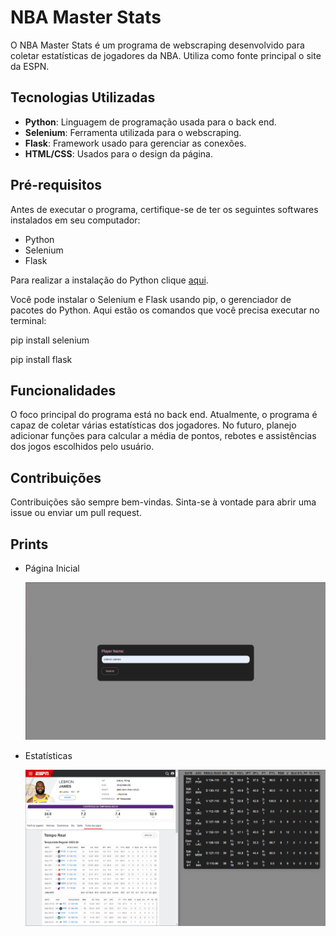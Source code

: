 # NBA Master Stats

O NBA Master Stats é um programa de webscraping desenvolvido para coletar estatísticas de jogadores da NBA. Utiliza como fonte principal o site da ESPN.

## Tecnologias Utilizadas

- **Python**: Linguagem de programação usada para o back end.
- **Selenium**: Ferramenta utilizada para o webscraping.
- **Flask**: Framework usado para gerenciar as conexões.
- **HTML/CSS**: Usados para o design da página.

## Pré-requisitos

Antes de executar o programa, certifique-se de ter os seguintes softwares instalados em seu computador:

- Python
- Selenium
- Flask

Para realizar a instalação do Python clique [aqui](https://www.python.org/).

Você pode instalar o Selenium e Flask usando pip, o gerenciador de pacotes do Python. Aqui estão os comandos que você precisa executar no terminal:

pip install selenium

pip install flask

## Funcionalidades

O foco principal do programa está no back end. Atualmente, o programa é capaz de coletar várias estatísticas dos jogadores. No futuro, planejo adicionar funções para calcular a média de pontos, rebotes e assistências dos jogos escolhidos pelo usuário.

## Contribuições

Contribuições são sempre bem-vindas. Sinta-se à vontade para abrir uma issue ou enviar um pull request.

## Prints

* Página Inicial

  <img src="imgs/Screenshot_5.png">

* Estatísticas

  <img src="imgs/Screenshot_6.png">
